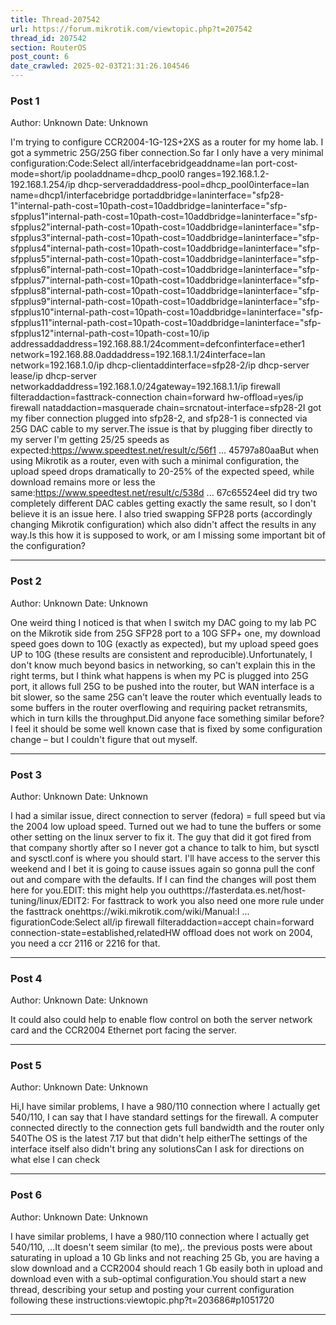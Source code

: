 ```yaml
---
title: Thread-207542
url: https://forum.mikrotik.com/viewtopic.php?t=207542
thread_id: 207542
section: RouterOS
post_count: 6
date_crawled: 2025-02-03T21:31:26.104546
---
```


### Post 1
Author: Unknown
Date: Unknown

I'm trying to configure CCR2004-1G-12S+2XS as a router for my home lab. I got a symmetric 25G/25G fiber connection.So far I only have a very minimal configuration:Code:Select all/interfacebridgeaddname=lan port-cost-mode=short/ip pooladdname=dhcp_pool0 ranges=192.168.1.2-192.168.1.254/ip dhcp-serveraddaddress-pool=dhcp_pool0interface=lan name=dhcp1/interfacebridge portaddbridge=laninterface="sfp28-1"internal-path-cost=10path-cost=10addbridge=laninterface="sfp-sfpplus1"internal-path-cost=10path-cost=10addbridge=laninterface="sfp-sfpplus2"internal-path-cost=10path-cost=10addbridge=laninterface="sfp-sfpplus3"internal-path-cost=10path-cost=10addbridge=laninterface="sfp-sfpplus4"internal-path-cost=10path-cost=10addbridge=laninterface="sfp-sfpplus5"internal-path-cost=10path-cost=10addbridge=laninterface="sfp-sfpplus6"internal-path-cost=10path-cost=10addbridge=laninterface="sfp-sfpplus7"internal-path-cost=10path-cost=10addbridge=laninterface="sfp-sfpplus8"internal-path-cost=10path-cost=10addbridge=laninterface="sfp-sfpplus9"internal-path-cost=10path-cost=10addbridge=laninterface="sfp-sfpplus10"internal-path-cost=10path-cost=10addbridge=laninterface="sfp-sfpplus11"internal-path-cost=10path-cost=10addbridge=laninterface="sfp-sfpplus12"internal-path-cost=10path-cost=10/ip addressaddaddress=192.168.88.1/24comment=defconfinterface=ether1 network=192.168.88.0addaddress=192.168.1.1/24interface=lan network=192.168.1.0/ip dhcp-clientaddinterface=sfp28-2/ip dhcp-server lease/ip dhcp-server networkaddaddress=192.168.1.0/24gateway=192.168.1.1/ip firewall filteraddaction=fasttrack-connection chain=forward hw-offload=yes/ip firewall nataddaction=masquerade chain=srcnatout-interface=sfp28-2I got my fiber connection plugged into sfp28-2, and sfp28-1 is connected via 25G DAC cable to my server.The issue is that by plugging fiber directly to my server I'm getting 25/25 speeds as expected:https://www.speedtest.net/result/c/56f1 ... 45797a80aaBut when using Mikrotik as a router, even with such a minimal configuration, the upload speed drops dramatically to 20-25% of the expected speed, while download remains more or less the same:https://www.speedtest.net/result/c/538d ... 67c65524eeI did try two completely different DAC cables getting exactly the same result, so I don't believe it is an issue here. I also tried swapping SFP28 ports (accordingly changing Mikrotik configuration) which also didn't affect the results in any way.Is this how it is supposed to work, or am I missing some important bit of the configuration?

---
### Post 2
Author: Unknown
Date: Unknown

One weird thing I noticed is that when I switch my DAC going to my lab PC on the Mikrotik side from 25G SFP28 port to a 10G SFP+ one, my download speed goes down to 10G (exactly as expected), but my upload speed goes UP to 10G (these results are consistent and reproducible).Unfortunately, I don't know much beyond basics in networking, so can't explain this in the right terms, but I think what happens is when my PC is plugged into 25G port, it allows full 25G to be pushed into the router, but WAN interface is a bit slower, so the same 25G can't leave the router which eventually leads to some buffers in the router overflowing and requiring packet retransmits, which in turn kills the throughput.Did anyone face something similar before? I feel it should be some well known case that is fixed by some configuration change – but I couldn't figure that out myself.

---
### Post 3
Author: Unknown
Date: Unknown

I had a similar issue, direct connection to server (fedora) = full speed but via the 2004 low upload speed. Turned out we had to tune the buffers or some other setting on the linux server to fix it. The guy that did it got fired from that company shortly after so I never got a chance to talk to him, but sysctl and sysctl.conf is where you should start. I'll have access to the server this weekend and I bet it is going to cause issues again so gonna pull the conf out and compare with the defaults. If I can find the changes will post them here for you.EDIT: this might help you outhttps://fasterdata.es.net/host-tuning/linux/EDIT2: For fasttrack to work you also need one more rule under the fasttrack onehttps://wiki.mikrotik.com/wiki/Manual:I ... figurationCode:Select all/ip firewall filteraddaction=accept chain=forward connection-state=established,relatedHW offload does not work on 2004, you need a ccr 2116 or 2216 for that.

---
### Post 4
Author: Unknown
Date: Unknown

It could also could help to enable flow control on both the server network card and the CCR2004 Ethernet port facing the server.

---
### Post 5
Author: Unknown
Date: Unknown

Hi,I have similar problems, I have a 980/110 connection where I actually get 540/110, I can say that I have standard settings for the firewall. A computer connected directly to the connection gets full bandwidth and the router only 540The OS is the latest 7.17 but that didn't help eitherThe settings of the interface itself also didn't bring any solutionsCan I ask for directions on what else I can check

---
### Post 6
Author: Unknown
Date: Unknown

I have similar problems, I have a 980/110 connection where I actually get 540/110, ...It doesn't seem similar (to me),. the previous posts were about saturating in upload a 10 Gb links and not reaching 25 Gb, you are having a slow download and a CCR2004 should reach 1 Gb easily both in upload and download even with a sub-optimal configuration.You should start a new thread, describing your setup and posting your current configuration following these instructions:viewtopic.php?t=203686#p1051720

---
